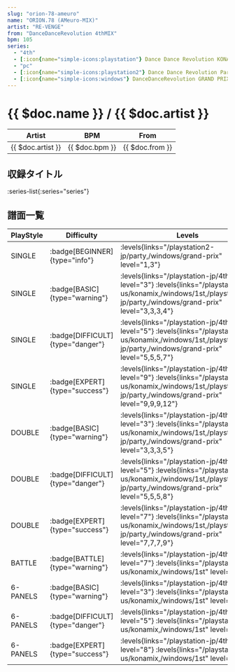 ```yaml
---
slug: "orion-78-ameuro"
name: "ORION.78 (AMeuro-MIX)"
artist: "RE-VENGE"
from: "DanceDanceRevolution 4thMIX"
bpm: 105
series:
  - "4th"
  - [:icon{name="simple-icons:playstation"} Dance Dance Revolution KONAMIX :icon{name="flag:us-4x3"}](/playstation-us/konamix)
  - "pc"
  - [:icon{name="simple-icons:playstation2"} Dance Dance Revolution Party Collection :icon{name="flag:jp-4x3"}](/playstation2-jp/party)
  - [:icon{name="simple-icons:windows"} DanceDanceRevolution GRAND PRIX](/windows/grand-prix)
---
```


# {{ $doc.name }} / {{ $doc.artist }}

|Artist|BPM|From|
|------|---|----|
|{{ $doc.artist }}|{{ $doc.bpm }}|{{ $doc.from }}|

## 収録タイトル

:series-list{:series="series"}

## 譜面一覧

|PlayStyle|Difficulty|Levels|Notes|Movie|
|---------|----------|------|-----|-----|
|SINGLE| :badge[BEGINNER]{type="info"}| :levels{links="/playstation2-jp/party,/windows/grand-prix" level="1,3"}|60/0||
|SINGLE| :badge[BASIC]{type="warning"}|<div class="field is-grouped is-grouped-multiline"> :levels{links="/playstation-jp/4th" level="3"} :levels{links="/playstation-us/konamix,/windows/1st,/playstation2-jp/party,/windows/grand-prix" level="3,3,3,4"}</div>|101/0||
|SINGLE| :badge[DIFFICULT]{type="danger"}|<div class="field is-grouped is-grouped-multiline"> :levels{links="/playstation-jp/4th" level="5"} :levels{links="/playstation-us/konamix,/windows/1st,/playstation2-jp/party,/windows/grand-prix" level="5,5,5,7"}</div>|170/0||
|SINGLE| :badge[EXPERT]{type="success"}|<div class="field is-grouped is-grouped-multiline"> :levels{links="/playstation-jp/4th" level="9"} :levels{links="/playstation-us/konamix,/windows/1st,/playstation2-jp/party,/windows/grand-prix" level="9,9,9,12"}</div>|320/0||
|DOUBLE| :badge[BASIC]{type="warning"}|<div class="field is-grouped is-grouped-multiline"> :levels{links="/playstation-jp/4th" level="3"} :levels{links="/playstation-us/konamix,/windows/1st,/playstation2-jp/party,/windows/grand-prix" level="3,3,3,5"}</div>|113/0||
|DOUBLE| :badge[DIFFICULT]{type="danger"}|<div class="field is-grouped is-grouped-multiline"> :levels{links="/playstation-jp/4th" level="5"} :levels{links="/playstation-us/konamix,/windows/1st,/playstation2-jp/party,/windows/grand-prix" level="5,5,5,8"}</div>|184/0||
|DOUBLE| :badge[EXPERT]{type="success"}|<div class="field is-grouped is-grouped-multiline"> :levels{links="/playstation-jp/4th" level="7"} :levels{links="/playstation-us/konamix,/windows/1st,/playstation2-jp/party,/windows/grand-prix" level="7,7,7,9"}</div>|261/0||
|BATTLE| :badge[BATTLE]{type="warning"}|<div class="field is-grouped is-grouped-multiline"> :levels{links="/playstation-jp/4th" level="7"} :levels{links="/playstation-us/konamix,/windows/1st" level="7,7"}</div>|||
|6-PANELS| :badge[BASIC]{type="warning"}|<div class="field is-grouped is-grouped-multiline"> :levels{links="/playstation-jp/4th" level="3"} :levels{links="/playstation-us/konamix,/windows/1st" level="3,3"}</div>|104/0||
|6-PANELS| :badge[DIFFICULT]{type="danger"}|<div class="field is-grouped is-grouped-multiline"> :levels{links="/playstation-jp/4th" level="5"} :levels{links="/playstation-us/konamix,/windows/1st" level="5,5"}</div>|160/0||
|6-PANELS| :badge[EXPERT]{type="success"}|<div class="field is-grouped is-grouped-multiline"> :levels{links="/playstation-jp/4th" level="8"} :levels{links="/playstation-us/konamix,/windows/1st" level="8,8"}</div>|273/0||
